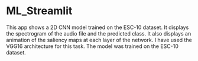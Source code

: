 # ML_Streamlit
This app shows a 2D CNN model trained on the ESC-10 dataset. It displays the spectrogram of the audio file and the predicted class. It also displays an animation of the saliency maps at each layer of the network. I have used the VGG16 architecture for this task. The model was trained on the ESC-10 dataset.
